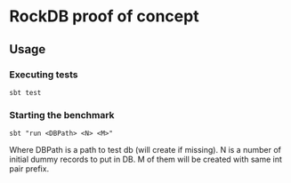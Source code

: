 RockDB proof of concept
=======================

Usage
---

### Executing tests
`sbt test`

### Starting the benchmark
`sbt "run <DBPath> <N> <M>"`

Where DBPath is a path to test db (will create if missing). N is a number of initial dummy records to put in DB. M of them will be created with same int pair prefix.

